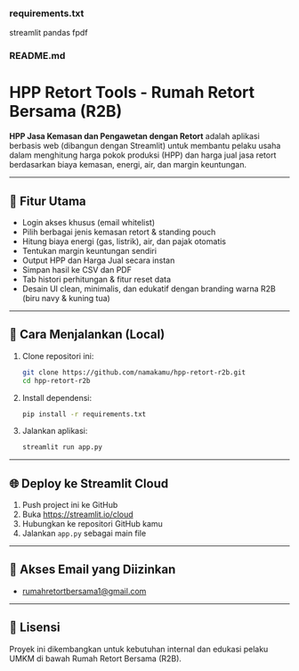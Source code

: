 ### requirements.txt
streamlit
pandas
fpdf


### README.md
# HPP Retort Tools - Rumah Retort Bersama (R2B)

**HPP Jasa Kemasan dan Pengawetan dengan Retort** adalah aplikasi berbasis web (dibangun dengan Streamlit) untuk membantu pelaku usaha dalam menghitung harga pokok produksi (HPP) dan harga jual jasa retort berdasarkan biaya kemasan, energi, air, dan margin keuntungan.

---

## 🎯 Fitur Utama
- Login akses khusus (email whitelist)
- Pilih berbagai jenis kemasan retort & standing pouch
- Hitung biaya energi (gas, listrik), air, dan pajak otomatis
- Tentukan margin keuntungan sendiri
- Output HPP dan Harga Jual secara instan
- Simpan hasil ke CSV dan PDF
- Tab histori perhitungan & fitur reset data
- Desain UI clean, minimalis, dan edukatif dengan branding warna R2B (biru navy & kuning tua)

---

## 🚀 Cara Menjalankan (Local)
1. Clone repositori ini:
   ```bash
   git clone https://github.com/namakamu/hpp-retort-r2b.git
   cd hpp-retort-r2b
   ```
2. Install dependensi:
   ```bash
   pip install -r requirements.txt
   ```
3. Jalankan aplikasi:
   ```bash
   streamlit run app.py
   ```

---

## 🌐 Deploy ke Streamlit Cloud
1. Push project ini ke GitHub
2. Buka https://streamlit.io/cloud
3. Hubungkan ke repositori GitHub kamu
4. Jalankan `app.py` sebagai main file

---

## 📧 Akses Email yang Diizinkan
- rumahretortbersama1@gmail.com

---

## 📄 Lisensi
Proyek ini dikembangkan untuk kebutuhan internal dan edukasi pelaku UMKM di bawah Rumah Retort Bersama (R2B).
